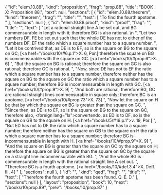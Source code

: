 {
  "id": "elem.10.88",
  "kind": "proposition",
  "frag": "prop.88",
  "title": "BOOK X: Proposition 88.",
  "text": null,
  "sections": [
    {
      "id": "elem.10.88.theorem",
      "kind": "theorem",
      "frag": "",
      "title": "",
      "text": [
        "To find the fourth apotome. "
      ],
      "sections": null
    },
    {
      "id": "elem.10.88.proof",
      "kind": "proof",
      "frag": "",
      "title": "",
      "text": [
        "Let a rational straight line A be set out, and BG commensurable in length with it; therefore BG is also rational. \n      ",
        "Let two numbers DF, FE be set out such that the whole DE has not to either of the numbers DF, EF the ratio which a square number has to a square number. ",
        "Let it be contrived that, as DE is to EF, so is the square on BG to the square on GC; [<a href=\"/books/10/#6.p.1\">X. 6, Por.</a>] therefore the square on BG is commensurable with the square on GC. [<a href=\"/books/10/#prop.6\">X. 6</a>] ",
        "But the square on BG is rational; therefore the square on GC is also rational; therefore GC is rational. ",
        "Now, since DE has not to EF the ratio which a square number has to a square number, therefore neither has the square on BG to the square on GC the ratio which a square number has to a square number; therefore BG is incommensurable in length with GC. [<a href=\"/books/10/#prop.9\">X. 9</a>] ",
        "And both are rational; therefore BG, GC are rational straight lines commensurable in square only; therefore BC is an apotome. [<a href=\"/books/10/#prop.73\">X. 73</a>] ",
        "Now let the square on H be that by which the square on BG is greater than the square on GC. ",
        "Since then, as DE is to EF, so is the square on BG to the square on GC, therefore also, <foreign lang=\"la\">convertendo</foreign>, as ED is to DF, so is the square on GB to the square on H. [<a href=\"/books/5/#19.p.1\">v. 19, Por.</a>] ",
        "But ED has not to DF the ratio which a square number has to a square number; therefore neither has the square on GB to the square on H the ratio which a square number has to a square number; therefore BG is incommensurable in length with H. [<a href=\"/books/10/#prop.9\">X. 9</a>] ",
        "And the square on BG is greater than the square on GC by the square on H; therefore the square on BG is greater than the square on GC by the square on a straight line incommensurable with BG. ",
        "And the whole BG is commensurable in length with the rational straight line A set out. ",
        "Therefore BC is a fourth apotome. [<a href=\"/books/10/#def.3.4\">X. Deff. III. 4</a>] "
      ],
      "sections": null
    },
    {
      "id": "",
      "kind": "qed",
      "frag": "",
      "title": "",
      "text": [
        "Therefore the fourth apotome has been found. Q. E. D."
      ],
      "sections": null
    }
  ],
  "layout": "proposition",
  "book": 10,
  "next": "/books/10/prop.89",
  "prev": "/books/10/prop.87"
}
